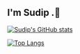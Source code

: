 ## I'm Sudip .👋 
[![Sudip's GitHub stats](https://github-readme-stats.vercel.app/api?username=Isudipsubedi&show_icons=true)](https://github.com/Isudipsubedi/github-readme-stats&show_icons=true)

[![Top Langs](https://github-readme-stats.vercel.app/api/top-langs/?username=Isudipsubedi&layout=compact)](https://github.com/Isudipsubedi/github-readme-stats&layout=compact)
